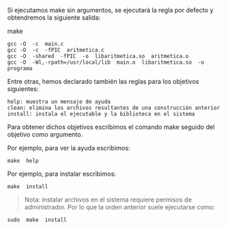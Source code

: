 Si ejecutamos make sin argumentos, se ejecutará la regla por defecto y obtendremos la siguiente salida:

make

    gcc -O  -c  main.c
    gcc -O  -c  -fPIC  aritmetica.c
    gcc -O  -shared  -fPIC  -o  libaritmetica.so  aritmetica.o
    gcc -O  -Wl,-rpath=/usr/local/lib  main.o  libaritmetica.so  -o  programa
    
  Entre otras, hemos declarado también las reglas para los objetivos siguientes:

    help: muestra un mensaje de ayuda
    clean: elimina los archivos resultantes de una construcción anterior
    install: instala el ejecutable y la biblioteca en el sistema
    
Para obtener dichos objetivos escribimos el comando make seguido del objetivo como argumento.

Por ejemplo, para ver la ayuda escribimos:

    make  help
    
Por ejemplo, para instalar escribimos:

    make  install
    
> Nota: instalar archivos en el sistema requiere permisos de administrador. Por lo que la orden anterior suele ejecutarse como:

    sudo  make  install
